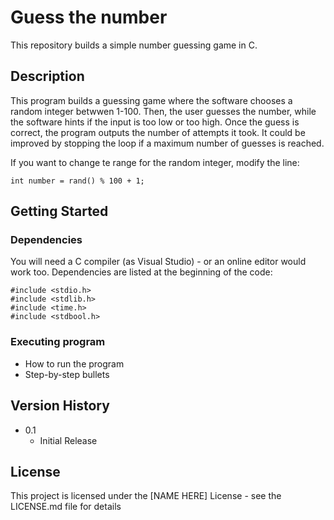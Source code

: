 # Guess the number

This repository builds a simple number guessing game in C.

## Description

This program builds a guessing game where the software chooses a random integer betwwen 1-100. Then, the user guesses the number, while the software hints if the input is too low or too high. Once the guess is correct, the program outputs the number of attempts it took. It could be improved by stopping the loop if a maximum number of guesses is reached.

If you want to change te range for the random integer, modify the line:

```
int number = rand() % 100 + 1;
```

## Getting Started

### Dependencies

You will need a C compiler (as Visual Studio) - or an online editor would work too.
Dependencies are listed at the beginning of the code:

```
#include <stdio.h>
#include <stdlib.h>
#include <time.h>
#include <stdbool.h>
```


### Executing program

* How to run the program
* Step-by-step bullets


## Version History

* 0.1
    * Initial Release

## License

This project is licensed under the [NAME HERE] License - see the LICENSE.md file for details
